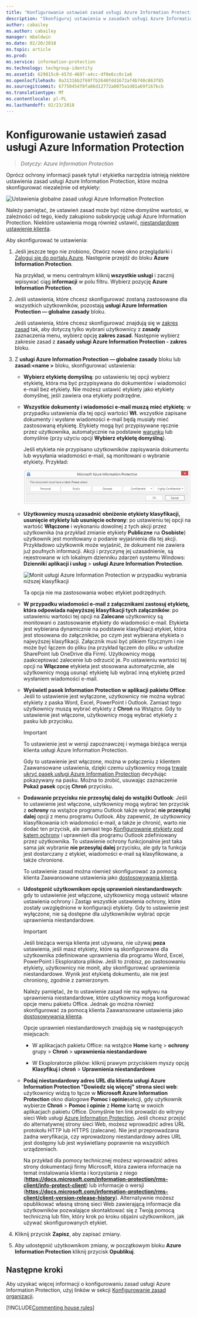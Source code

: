 ```yaml
---
title: "Konfigurowanie ustawień zasad usługi Azure Information Protection"
description: "Skonfiguruj ustawienia w zasadach usługi Azure Information Protection mające zastosowanie do wszystkich użytkowników i urządzeń."
author: cabailey
ms.author: cabailey
manager: mbaldwin
ms.date: 02/20/2018
ms.topic: article
ms.prod: 
ms.service: information-protection
ms.technology: techgroup-identity
ms.assetid: 629815c0-457d-4697-a4cc-df0e6cc0c1a6
ms.openlocfilehash: 0a31316b2f69ffb2640fdd1672af4b740c863f85
ms.sourcegitcommit: 67750454f8fa86d12772a0075a1d01a69f167bcb
ms.translationtype: MT
ms.contentlocale: pl-PL
ms.lasthandoff: 02/23/2018
---
```

# <a name="how-to-configure-the-policy-settings-for-azure-information-protection"></a>Konfigurowanie ustawień zasad usługi Azure Information Protection

>*Dotyczy: Azure Information Protection*

Oprócz ochrony informacji pasek tytuł i etykietka narzędzia istnieją niektóre ustawienia zasad usługi Azure Information Protection, które można skonfigurować niezależnie od etykiety:

![Ustawienia globalne zasad usługi Azure Information Protection](../media/info-protect-policy-default-settingsv3.png)

Należy pamiętać, że ustawień zasad może być różne domyślne wartości, w zależności od tego, kiedy zakupiono subskrypcję usługi Azure Information Protection. Niektóre ustawienia mogą również ustawić, [niestandardowe ustawienie klienta](../rms-client/client-admin-guide-customizations.md).

Aby skonfigurować te ustawienia:

1. Jeśli jeszcze tego nie zrobiono, Otwórz nowe okno przeglądarki i [Zaloguj się do portalu Azure](configure-policy.md#signing-in-to-the-azure-portal). Następnie przejdź do bloku **Azure Information Protection**.
    
    Na przykład, w menu centralnym kliknij **wszystkie usługi** i zacznij wpisywać ciąg **informacji** w polu filtru. Wybierz pozycję **Azure Information Protection**.

2. Jeśli ustawienia, które chcesz skonfigurować zostaną zastosowane dla wszystkich użytkowników, pozostają **usługi Azure Information Protection — globalne zasady** bloku.
    
    Jeśli ustawienia, które chcesz skonfigurować znajdują się w [zakres zasad](configure-policy-scope.md) tak, aby dotyczą tylko wybrani użytkownicy z **zasady** zaznaczenia menu, wybierz opcję **zakres zasad**. Następnie wybierz zakresie zasad z **zasady usługi Azure Information Protection - zakres** bloku.

3. Z **usługi Azure Information Protection — globalne zasady** bloku lub **zasad:\<name >** bloku, skonfigurować ustawienia:
    
    - **Wybierz etykietę domyślną**: po ustawieniu tej opcji wybierz etykietę, która ma być przypisywana do dokumentów i wiadomości e-mail bez etykiety. Nie możesz ustawić etykiety jako etykiety domyślnej, jeśli zawiera ona etykiety podrzędne. 
    
    - **Wszystkie dokumenty i wiadomości e-mail muszą mieć etykietę**: w przypadku ustawienia dla tej opcji wartości **Wł.** wszystkie zapisane dokumenty i wysłane wiadomości e-mail będą musiały mieć zastosowaną etykietę. Etykiety mogą być przypisywane ręcznie przez użytkownika, automatycznie na podstawie [warunku](configure-policy-classification.md) lub domyślnie (przy użyciu opcji **Wybierz etykietę domyślną**).
        
        Jeśli etykieta nie przypisano użytkowników zapisywania dokumentu lub wysyłania wiadomości e-mail, są monitowani o wybranie etykiety. Przykład:
        
        ![Monit usługi Azure Information Protection, jeśli etykietowanie jest wymuszane](../media/info-protect-enforce-labelv2.png)
        
    - **Użytkownicy muszą uzasadnić obniżenie etykiety klasyfikacji, usunięcie etykiety lub usunięcie ochrony**: po ustawieniu tej opcji na wartość **Włączone** i wykonaniu dowolnej z tych akcji przez użytkownika (na przykład zmianie etykiety **Publiczne** na **Osobiste**) użytkownik jest monitowany o podanie wyjaśnienia dla tej akcji. Przykładowo użytkownik może wyjaśnić, że dokument nie zawiera już poufnych informacji. Akcji i przyczynę jej uzasadnienie, są rejestrowane w ich lokalnym dzienniku zdarzeń systemu Windows: **Dzienniki aplikacji i usług** > **usługi Azure Information Protection**.  
        
        ![Monit usługi Azure Information Protection w przypadku wybrania niższej klasyfikacji](../media/info-protect-lower-justification.png)
        
        Ta opcja nie ma zastosowania wobec etykiet podrzędnych.
        
    - **W przypadku wiadomości e-mail z załącznikami zastosuj etykietę, która odpowiada najwyższej klasyfikacji tych załączników**: po ustawieniu wartości tej opcji na **Zalecane** użytkownicy są monitowani o zastosowanie etykiety do wiadomości e-mail. Etykieta jest wybierana dynamicznie na podstawie klasyfikacji etykiet, która jest stosowana do załączników, po czym jest wybierana etykieta o najwyższej klasyfikacji. Załącznik musi być plikiem fizycznym i nie może być łączem do pliku (na przykład łączem do pliku w usłudze SharePoint lub OneDrive dla Firm). Użytkownicy mogą zaakceptować zalecenie lub odrzucić je. Po ustawieniu wartości tej opcji na **Włączone** etykieta jest stosowana automatycznie, ale użytkownicy mogą usunąć etykietę lub wybrać inną etykietę przed wysłaniem wiadomości e-mail.  
    
    - **Wyświetl pasek Information Protection w aplikacji pakietu Office**: Jeśli to ustawienie jest wyłączone, użytkownicy nie można wybrać etykiety z paska Word, Excel, PowerPoint i Outlook. Zamiast tego użytkownicy muszą wybrać etykiety z **Chroń** na Wstążce. Gdy to ustawienie jest włączone, użytkownicy mogą wybrać etykiety z pasku lub przycisku.
        
        > [!IMPORTANT]
        > To ustawienie jest w wersji zapoznawczej i wymaga bieżąca wersja klienta usługi Azure Information Protection.
        
        Gdy to ustawienie jest włączone, można w połączeniu z klientem Zaawansowane ustawienia, dzięki czemu użytkownicy mogą [trwale ukryć pasek usługi Azure Information Protection](../rms-client/client-admin-guide-customizations.md#permanently-hide-the-azure-information-protection-bar) decydując pokazywany na pasku. Można to zrobić, usuwając zaznaczenie **Pokaż pasek** opcję **Chroń** przycisku.
    
    - **Dodawanie przycisku nie przesyłaj dalej do wstążki Outlook**: Jeśli to ustawienie jest włączone, użytkownicy mogą wybrać ten przycisk z **ochrony** na wstążce programu Outlook także wybrać **nie przesyłaj dalej** opcji z menu programu Outlook. Aby zapewnić, że użytkownicy klasyfikowania ich wiadomości e-mail, a także je chronić, warto nie dodać ten przycisk, ale zamiast tego [Konfigurowanie etykiety pod kątem ochrony](configure-policy-protection.md) i uprawnień dla programu Outlook zdefiniowany przez użytkownika. To ustawienie ochrony funkcjonalnie jest taka sama jak wybranie **nie przesyłaj dalej** przycisku, ale gdy ta funkcja jest dostarczany z etykiet, wiadomości e-mail są klasyfikowane, a także chronione.
    
        To ustawienie zasad można również skonfigurować za pomocą klienta Zaawansowane ustawienia jako [dostosowywania klienta](../rms-client/client-admin-guide-customizations.md#hide-or-show-the-do-not-forward-button-in-outlook).
    
    - **Udostępnić użytkownikom opcję uprawnień niestandardowych**: gdy to ustawienie jest włączone, użytkownicy mogą ustawić własne ustawienia ochrony i Zastąp wszystkie ustawienia ochrony, które zostały uwzględnione w konfiguracji etykiety. Gdy to ustawienie jest wyłączone, nie są dostępne dla użytkowników wybrać opcje uprawnienia niestandardowe.
        
        > [!IMPORTANT]
        > Jeśli bieżąca wersja klienta jest używana, nie używaj **poza** ustawienia, jeśli masz etykiety, które są skonfigurowane dla użytkownika zdefiniowane uprawnienia dla programu Word, Excel, PowerPoint i Eksploratora plików. Jeśli to zrobisz, po zastosowaniu etykiety, użytkownicy nie monit, aby skonfigurować uprawnienia niestandardowe. Wynik jest etykietą dokumentu, ale nie jest chroniony, zgodnie z zamierzonym.
        
        Należy pamiętać, że to ustawienie zasad nie ma wpływu na uprawnienia niestandardowe, które użytkownicy mogą konfigurować opcje menu pakietu Office. Jednak go można również skonfigurować za pomocą klienta Zaawansowane ustawienia jako [dostosowywania klienta](../rms-client/client-admin-guide-customizations.md#make-the-custom-permissions-options-available-or-unavailable-to-users).
        
        Opcje uprawnień niestandardowych znajdują się w następujących miejscach:
        
        - W aplikacjach pakietu Office: na wstążce **Home** kartę > **ochrony** grupy > **Chroń** > **uprawnienia niestandardowe**
        
        - W Eksploratorze plików: kliknij prawym przyciskiem myszy opcję **Klasyfikuj i chroń** > **Uprawnienia niestandardowe**
    
    - **Podaj niestandardowy adres URL dla klienta usługi Azure Information Protection "Dowiedz się więcej" strona sieci web**: użytkownicy widzą to łącze w **Microsoft Azure Information Protection** okno dialogowe **Pomoc i opinie**sekcji, gdy użytkownik wybierze **Chroń** > **Pomoc i opinie** z **Home** kartę w swoich aplikacjach pakietu Office. Domyślnie ten link prowadzi do witryny sieci Web usługi [Azure Information Protection](https://www.microsoft.com/cloud-platform/azure-information-protection). Jeśli chcesz przejść do alternatywnej strony sieci Web, możesz wprowadzić adres URL protokołu HTTP lub HTTPS (zalecane). Nie jest przeprowadzana żadna weryfikacja, czy wprowadzony niestandardowy adres URL jest dostępny lub jest wyświetlany poprawnie na wszystkich urządzeniach.
        
        Na przykład dla pomocy technicznej możesz wprowadzić adres strony dokumentacji firmy Microsoft, która zawiera informacje na temat instalowania klienta i korzystania z niego (**https://docs.microsoft.com/information-protection/rms-client/info-protect-client**) lub informacje o wersji (**https://docs.microsoft.com/information-protection/rms-client/client-version-release-history**). Alternatywnie możesz opublikować własną stronę sieci Web zawierającą informacje dla użytkowników pozwalające skontaktować się z Twoją pomocą techniczną lub film, który krok po kroku objaśni użytkownikom, jak używać skonfigurowanych etykiet.

3. Kliknij przycisk **Zapisz**, aby zapisać zmiany.

4. Aby udostępnić użytkownikom zmiany, w początkowym bloku **Azure Information Protection** kliknij przycisk **Opublikuj**.

## <a name="next-steps"></a>Następne kroki

Aby uzyskać więcej informacji o konfigurowaniu zasad usługi Azure Information Protection, użyj linków w sekcji [Konfigurowanie zasad organizacji](configure-policy.md#configuring-your-organizations-policy).  

[!INCLUDE[Commenting house rules](../includes/houserules.md)]

